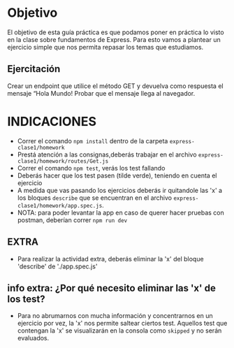 # Objetivo
El objetivo de esta guía práctica es que podamos poner en práctica lo visto 
en la clase sobre fundamentos de Express. 
Para esto vamos a plantear un ejercicio simple que nos permita repasar los temas que estudiamos.

## Ejercitación
Crear un endpoint que utilice el método GET y devuelva como respuesta el mensaje “Hola Mundo! 
Probar que el mensaje llega al navegador.

# INDICACIONES 
- Correr el comando `npm install` dentro de la carpeta `express-clase1/homework`
- Prestá atención a las consignas,deberás trabajar en el archivo `express-clase1/homework/routes/Get.js` 
- Correr el comando `npm test`, verás los test fallando
- Deberás hacer que los test pasen (tilde verde), teniendo en cuenta el ejercicio
- A medida que vas pasando los ejercicios deberás ir quitandole las 'x' a los bloques `describe` que se encuentran en el archivo `express-clase1/homework/app.spec.js`.
- NOTA: para poder levantar la app en caso de querer hacer pruebas con postman, deberían correr ```npm run dev```
## EXTRA
- Para realizar la actividad extra, deberás eliminar la 'x' del bloque 'describe' de './app.spec.js'

## info extra: ¿Por qué necesito eliminar las 'x' de los test?
- Para no abrumarnos con mucha información y concentrarnos en un ejercicio por vez, la 'x' nos permite saltear ciertos test. Aquellos test que contengan la 'x' se visualizarán en la consola como `skipped` y no serán evaluados.
